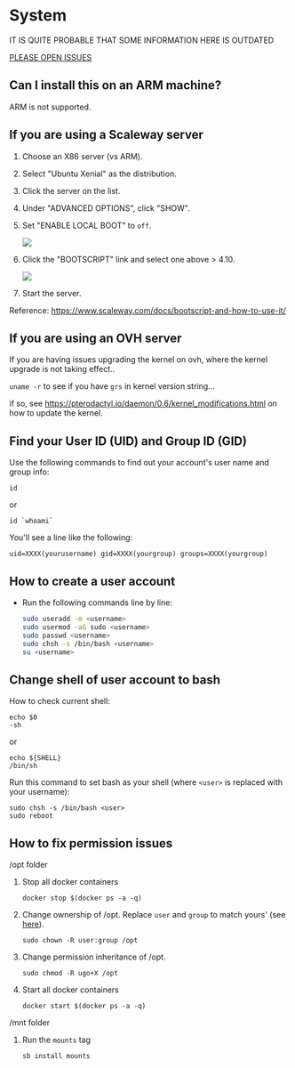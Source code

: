 # System

IT IS QUITE PROBABLE THAT SOME INFORMATION HERE IS OUTDATED

[PLEASE OPEN ISSUES](https://github.com/saltyorg/docs/issues)

## Can I install this on an ARM machine?

ARM is not supported.

## If you are using a Scaleway server

1. Choose an X86 server (vs ARM).

2. Select "Ubuntu Xenial" as the distribution.

3. Click the server on the list.

4. Under "ADVANCED OPTIONS", click "SHOW".

5. Set "ENABLE LOCAL BOOT" to `off`.

   ![](../images/faq/scaleway-01.png)

6. Click the "BOOTSCRIPT" link and select one above > 4.10.

   ![](../images/faq/scaleway-02.png)

7. Start the server.

Reference: <https://www.scaleway.com/docs/bootscript-and-how-to-use-it/>

## If you are using an OVH server

If you are having issues upgrading the kernel on ovh, where the kernel upgrade is not taking effect..

 `uname -r` to see if you have `grs` in kernel version string...

 if so, see <https://pterodactyl.io/daemon/0.6/kernel_modifications.html> on how to update the kernel.

## Find your User ID (UID) and Group ID (GID)

Use the following commands to find out your account's user name and group info:

```shell
id
```

or

```shell
id `whoami`
```

You'll see a line like the following:

```text
uid=XXXX(yourusername) gid=XXXX(yourgroup) groups=XXXX(yourgroup)
```

## How to create a user account

- Run the following commands line by line:

   ```bash
   sudo useradd -m <username>
   sudo usermod -aG sudo <username>
   sudo passwd <username>
   sudo chsh -s /bin/bash <username>
   su <username>
   ```

## Change shell of user account to bash

How to check current shell:

```shell
echo $0
-sh
```

or

```shell
echo ${SHELL}
/bin/sh
```

Run this command to set bash as your shell (where `<user>` is replaced with your username):

```shell
sudo chsh -s /bin/bash <user>
sudo reboot
```

## How to fix permission issues

 /opt folder

1. Stop all docker containers

   ```shell
   docker stop $(docker ps -a -q)
   ```

2. Change ownership of /opt. Replace `user` and `group` to match yours' (see [here](FAQfind-your-user-id-uid-and-group-id-gid)).

   ```shell
   sudo chown -R user:group /opt
   ```

3. Change permission inheritance of /opt.

   ```shell
   sudo chmod -R ugo+X /opt
   ```

4. Start all docker containers

   ```shell
   docker start $(docker ps -a -q)
   ```

 /mnt folder

1. Run the `mounts` tag

   ```shell
   sb install mounts
   ```
